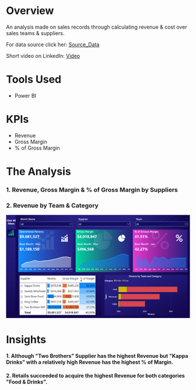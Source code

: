 # Overview
  An analysis made on sales records through calculating revenue & cost over sales teams & suppliers.
  
  For data source click her: [Source_Data](/Source_Data/Source_Data.rar/)

  Short video on LinkedIn: [Video](https://bit.ly/3WQ5XBZ)

# Tools Used
  * Power BI

# KPIs
  * Revenue
  * Gross Margin
  * % of Gross Margin

# The Analysis

  ### 1. Revenue, Gross Margin & % of Gross Margin by Suppliers
    
  ### 2. Revenue by Team & Category

  ![](Images/Sales_Records.png)

  # Insights

  #### 1. Although "Two Brothers" Supplier has the highest Revenue but "Kappa Drinks" with a relatively high Revenue has the highest % of Margin.
  #### 2. Retails succeeded to acquire the highest Revenue for both categories "Food & Drinks".
